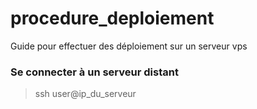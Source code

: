 # procedure_deploiement
Guide pour effectuer des déploiement sur un serveur vps


### Se connecter à un serveur distant

> ssh user@ip_du_serveur

